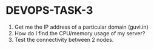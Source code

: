 # DEVOPS-TASK-3

1. Get me the IP address of a particular domain (guvi.in)
2. How do I find the CPU/memory usage of my server?
3. Test the connectivity between 2 nodes.
